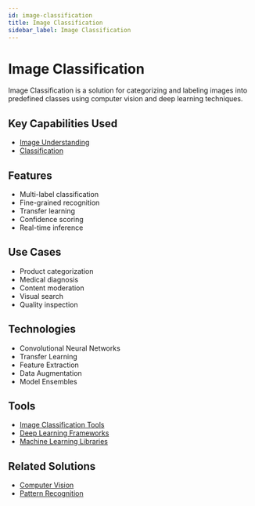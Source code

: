 ```yaml
---
id: image-classification
title: Image Classification
sidebar_label: Image Classification
---
```


# Image Classification

Image Classification is a solution for categorizing and labeling images into predefined classes using computer vision and deep learning techniques.

## Key Capabilities Used

- [Image Understanding](../capabilities/image-understanding)
- [Classification](../capabilities/classification)

## Features

- Multi-label classification
- Fine-grained recognition
- Transfer learning
- Confidence scoring
- Real-time inference

## Use Cases

- Product categorization
- Medical diagnosis
- Content moderation
- Visual search
- Quality inspection

## Technologies

- Convolutional Neural Networks
- Transfer Learning
- Feature Extraction
- Data Augmentation
- Model Ensembles

## Tools

- [Image Classification Tools](../tools/image-classification-tools)
- [Deep Learning Frameworks](../tools/deep-learning-frameworks)
- [Machine Learning Libraries](../tools/machine-learning-libraries)

## Related Solutions

- [Computer Vision](./computer-vision)
- [Pattern Recognition](./pattern-recognition)
